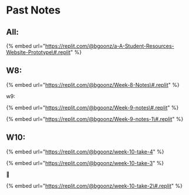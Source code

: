 # Past Notes

## All:

{% embed url="https://replit.com/@bgoonz/a-A-Student-Resources-Website-Prototype\#.replit" %}

##

## W8:

{% embed url="https://replit.com/@bgoonz/Week-8-Notes\#.replit" %}

w9:

{% embed url="https://replit.com/@bgoonz/Week-9-notes\#.replit" %}

{% embed url="https://replit.com/@bgoonz/Week-9-notes-1\#.replit" %}

## W10:

{% embed url="https://replit.com/@bgoonz/week-10-take-4" %}

{% embed url="https://replit.com/@bgoonz/week-10-take-3" %}

📗

{% embed url="https://replit.com/@bgoonz/week-10-take-2\#.replit" %}
